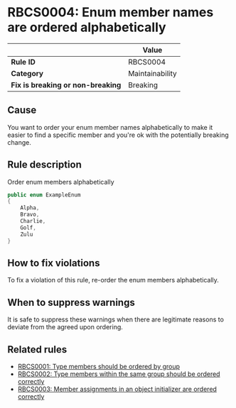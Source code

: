 <!--
---
title: "RBCS0004: Enum member names are ordered alphabetically (code analysis)"
description: "Learn about code analysis rule RBCS0004: Enum member names are ordered alphabetically"
f1_keywords:
- RBCS0004
- EnumMemberNamesOrderedAlphabetically
helpviewer_keywords:
- EnumMemberNamesOrderedAlphabetically
- RBCS0004
author: ryanthomas
dev_langs:
- CSharp
---
-->

# RBCS0004: Enum member names are ordered alphabetically

| | Value |
|-|-|
| **Rule ID** |RBCS0004|
| **Category** |Maintainability|
| **Fix is breaking or non-breaking** |Breaking|

## Cause

You want to order your enum member names alphabetically to make it easier to find a specific member and you're ok with the potentially
breaking change.

## Rule description

Order enum members alphabetically

```csharp
public enum ExampleEnum
{
    Alpha,
    Bravo,
    Charlie,
    Golf,
    Zulu
}
```

## How to fix violations

To fix a violation of this rule, re-order the enum members alphabetically.

## When to suppress warnings

It is safe to suppress these warnings when there are legitimate reasons to deviate from the agreed upon ordering.

## Related rules

- [RBCS0001: Type members should be ordered by group](RBCS0001.md)
- [RBCS0002: Type members within the same group should be ordered correctly](RBCS0002.md)
- [RBCS0003: Member assignments in an object initializer are ordered correctly](RBCS0003.md)